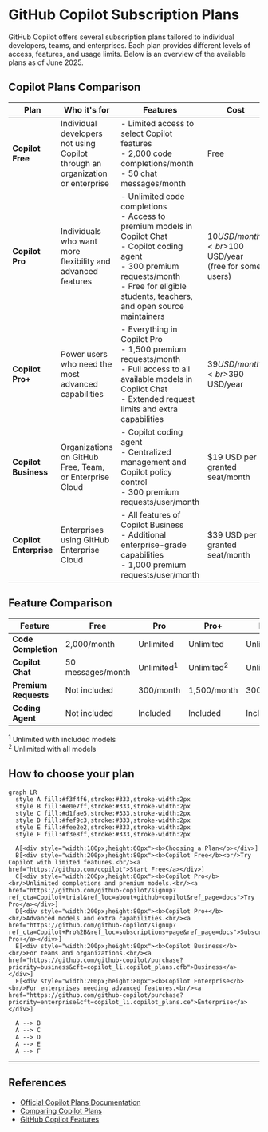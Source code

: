 # GitHub Copilot Subscription Plans

GitHub Copilot offers several subscription plans tailored to individual developers, teams, and enterprises. Each plan provides different levels of access, features, and usage limits. Below is an overview of the available plans as of June 2025.


## Copilot Plans Comparison

  | Plan                | Who it's for                                                                 | Features                                                                                                                                         | Cost                                  |
  |---------------------|------------------------------------------------------------------------------|--------------------------------------------------------------------------------------------------------------------------------------------------|---------------------------------------|
  | **Copilot Free**    | Individual developers not using Copilot through an organization or enterprise | - Limited access to select Copilot features<br>- 2,000 code completions/month<br>- 50 chat messages/month                                        | Free                                  |
  | **Copilot Pro**     | Individuals who want more flexibility and advanced features                   | - Unlimited code completions<br>- Access to premium models in Copilot Chat<br>- Copilot coding agent<br>- 300 premium requests/month<br>- Free for eligible students, teachers, and open source maintainers | $10 USD/month<br>$100 USD/year<br>(free for some users) |
  | **Copilot Pro+**    | Power users who need the most advanced capabilities                          | - Everything in Copilot Pro<br>- 1,500 premium requests/month<br>- Full access to all available models in Copilot Chat<br>- Extended request limits and extra capabilities | $39 USD/month<br>$390 USD/year        |
  | **Copilot Business**| Organizations on GitHub Free, Team, or Enterprise Cloud                      | - Copilot coding agent<br>- Centralized management and Copilot policy control<br>- 300 premium requests/user/month                               | $19 USD per granted seat/month        |
  | **Copilot Enterprise** | Enterprises using GitHub Enterprise Cloud                                 | - All features of Copilot Business<br>- Additional enterprise-grade capabilities<br>- 1,000 premium requests/user/month                          | $39 USD per granted seat/month        |


## Feature Comparison

| Feature                | Free                | Pro                  | Pro+                 | Business             | Enterprise           |
|------------------------|---------------------|----------------------|----------------------|----------------------|----------------------|
| **Code Completion**    | 2,000/month         | Unlimited            | Unlimited            | Unlimited            | Unlimited            |
| **Copilot Chat**       | 50 messages/month   | Unlimited<sup>1</sup>| Unlimited<sup>2</sup>| Unlimited<sup>1</sup>| Unlimited<sup>1</sup>|
| **Premium Requests**   | Not included        | 300/month            | 1,500/month          | 300/user/month       | 1,000/user/month     |
| **Coding Agent**       | Not included        | Included             | Included             | Included             | Included             |

<sup>1</sup> Unlimited with included models  
<sup>2</sup> Unlimited with all models

## How to choose your plan

```mermaid
graph LR
  style A fill:#f3f4f6,stroke:#333,stroke-width:2px
  style B fill:#e0e7ff,stroke:#333,stroke-width:2px
  style C fill:#d1fae5,stroke:#333,stroke-width:2px
  style D fill:#fef9c3,stroke:#333,stroke-width:2px
  style E fill:#fee2e2,stroke:#333,stroke-width:2px
  style F fill:#f3e8ff,stroke:#333,stroke-width:2px

  A[<div style="width:180px;height:60px"><b>Choosing a Plan</b></div>]
  B[<div style="width:200px;height:80px"><b>Copilot Free</b><br/>Try Copilot with limited features.<br/><a href="https://github.com/copilot">Start Free</a></div>]
  C[<div style="width:200px;height:80px"><b>Copilot Pro</b><br/>Unlimited completions and premium models.<br/><a href="https://github.com/github-copilot/signup?ref_cta=Copilot+trial&ref_loc=about+github+copilot&ref_page=docs">Try Pro</a></div>]
  D[<div style="width:200px;height:80px"><b>Copilot Pro+</b><br/>Advanced models and extra capabilities.<br/><a href="https://github.com/github-copilot/signup?ref_cta=Copilot+Pro%2B&ref_loc=subscriptions+page&ref_page=docs">Subscribe Pro+</a></div>]
  E[<div style="width:200px;height:80px"><b>Copilot Business</b><br/>For teams and organizations.<br/><a href="https://github.com/github-copilot/purchase?priority=business&cft=copilot_li.copilot_plans.cfb">Business</a></div>]
  F[<div style="width:200px;height:80px"><b>Copilot Enterprise</b><br/>For enterprises needing advanced features.<br/><a href="https://github.com/github-copilot/purchase?priority=enterprise&cft=copilot_li.copilot_plans.ce">Enterprise</a></div>]

  A --> B
  A --> C
  A --> D
  A --> E
  A --> F
```

---

## References
- [Official Copilot Plans Documentation](https://docs.github.com/en/copilot/about-github-copilot/subscription-plans-for-github-copilot)
- [Comparing Copilot Plans](https://docs.github.com/en/copilot/get-started/plans-for-github-copilot#comparing-copilot-plans)
- [GitHub Copilot Features](https://docs.github.com/en/copilot/about-github-copilot/github-copilot-features)
